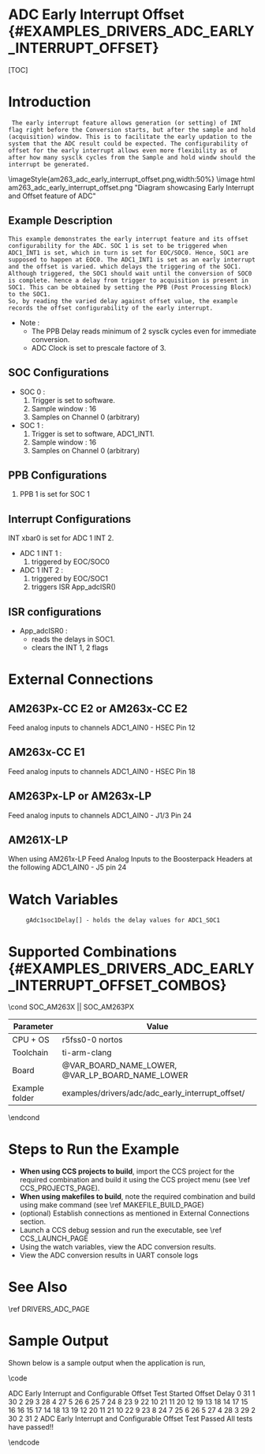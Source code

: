 # ADC Early Interrupt Offset {#EXAMPLES_DRIVERS_ADC_EARLY_INTERRUPT_OFFSET}

[TOC]

# Introduction
     The early interrupt feature allows generation (or setting) of INT flag right before the Conversion starts, but after the sample and hold (acquisition) window. This is to facilitate the early updation to the system that the ADC result could be expected. The configurability of offset for the early interrupt allows even more flexibility as of after how many sysclk cycles from the Sample and hold windw should the interrupt be generated.

\imageStyle{am263_adc_early_interrupt_offset.png,width:50%}
\image html am263_adc_early_interrupt_offset.png "Diagram showcasing Early Interrupt and Offset feature of ADC"
## Example Description
    This example demonstrates the early interrupt feature and its offset configurability for the ADC. SOC 1 is set to be triggered when ADC1_INT1 is set, which in turn is set for EOC/SOC0. Hence, SOC1 are supposed to happen at EOC0. The ADC1_INT1 is set as an early interrupt and the offset is varied. which delays the triggering of the SOC1. Although triggered, the SOC1 should wait until the conversion of SOC0 is complete. hence a delay from trigger to acquisition is present in SOC1. This can be obtained by setting the PPB (Post Processing Block) to the SOC1.
    So, by reading the varied delay against offset value, the example records the offset configurability of the early interrupt.
- Note :
    - The PPB Delay reads minimum of 2 sysclk cycles even for immediate conversion.
    - ADC Clock is set to prescale factore of 3.
## SOC Configurations
- SOC 0 :
    1. Trigger is set to software.
    2. Sample window : 16
    3. Samples on Channel 0 (arbitrary)
- SOC 1 :
    1. Trigger is set to software, ADC1_INT1.
    2. Sample window : 16
    3. Samples on Channel 0 (arbitrary)
## PPB Configurations
1. PPB 1 is set for SOC 1
## Interrupt Configurations
INT xbar0 is set for ADC 1 INT 2.
- ADC 1 INT 1 :
    1. triggered by EOC/SOC0
- ADC 1 INT 2 :
    1. triggered by EOC/SOC1
    2. triggers ISR App_adcISR()
## ISR configurations
- App_adcISR0 :
    - reads the delays in SOC1.
    - clears the INT 1, 2 flags
# External Connections
##  AM263Px-CC E2 or AM263x-CC E2
Feed analog inputs to channels
         ADC1_AIN0 - HSEC Pin 12

## AM263x-CC E1
Feed analog inputs to channels
         ADC1_AIN0 - HSEC Pin 18
## AM263Px-LP or AM263x-LP
Feed analog inputs to channels
         ADC1_AIN0 - J1/3 Pin 24
## AM261X-LP
When using AM261x-LP
Feed Analog Inputs to the Boosterpack Headers at the following
    	 ADC1_AIN0 - J5 pin 24
# Watch Variables
         gAdc1soc1Delay[] - holds the delay values for ADC1_SOC1

# Supported Combinations {#EXAMPLES_DRIVERS_ADC_EARLY_INTERRUPT_OFFSET_COMBOS}

\cond SOC_AM263X || SOC_AM263PX

 Parameter      | Value
 ---------------|-----------
 CPU + OS       | r5fss0-0 nortos
 Toolchain      | ti-arm-clang
 Board          | @VAR_BOARD_NAME_LOWER, @VAR_LP_BOARD_NAME_LOWER
 Example folder | examples/drivers/adc/adc_early_interrupt_offset/

\endcond

# Steps to Run the Example

- **When using CCS projects to build**, import the CCS project for the required combination
  and build it using the CCS project menu (see \ref CCS_PROJECTS_PAGE).
- **When using makefiles to build**, note the required combination and build using
  make command (see \ref MAKEFILE_BUILD_PAGE)
- (optional) Establish connections as mentioned in External Connections section.
- Launch a CCS debug session and run the executable, see \ref CCS_LAUNCH_PAGE
- Using the watch variables, view the ADC conversion results.
- View the ADC conversion results in UART console logs

# See Also

\ref DRIVERS_ADC_PAGE

# Sample Output

Shown below is a sample output when the application is run,

\code

ADC Early Interrupt and Configurable Offset Test Started
	Offset	Delay
	0	    31
	1	    30
	2	    29
	3	    28
	4	    27
	5	    26
	6	    25
	7	    24
	8	    23
	9	    22
	10	    21
	11	    20
	12	    19
	13	    18
	14	    17
	15	    16
	16	    15
	17	    14
	18	    13
	19	    12
	20	    11
	21	    10
	22	    9
	23	    8
	24	    7
	25	    6
	26	    5
	27	    4
	28	    3
	29	    2
	30	    2
	31	    2
ADC Early Interrupt and Configurable Offset Test Passed
All tests have passed!!

\endcode
